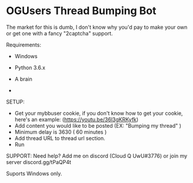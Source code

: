# OGUsers Thread Bumping Bot

The market for this is dumb, I don't know why you'd pay to make your own or get one with a fancy "2captcha" support.

Requirements:
- Windows
- Python 3.6.x
- A brain

- 
SETUP:
- Get your mybbuser cookie, if you don't know how to get your cookie, here's an example: (https://youtu.be/36l3gKRKyfk)
- Add content you would like to be posted (EX: "Bumping my thread" )
- Minimum delay is 3630 ( 60 minutes )
- Add thread URL to thread url section.
- Run

SUPPORT:
Need help? Add me on discord (Cloud Q UwU#3776) or join my server discord.gg/tPaQP4t

Suports Windows only.
